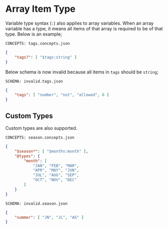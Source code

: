 # Array Item Type

Variable type syntax (`:`) also applies to array variables. When an array
variable has a type, it means all items of that array is required to be of that
type. Below is an example;

`CONCEPTS: tags.concepts.json`

```json
{
    "tags?": [ "$tags:string" ]
}
```

Below schema is now invalid because all items in `tags` should be `string`;

`SCHEMA: invalid.tags.json`

```json
{
    "tags": [ "number", "not", "allowed", 0 ]
}
```

## Custom Types

Custom types are also supported.

`CONCEPTS: season.concepts.json`

```json
{
    "$season*": [ "$months:month" ],
    "@types": {
        "month": [
            "JAN", "FEB", "MAR",
            "APR", "MAY", "JUN",
            "JUL", "AUG", "SEP",
            "OCT", "NOV", "DEC"
        ]
    }
}
```

`SCHEMA: invalid.season.json`

```json
{
    "summer": [ "JN", "JL", "AG" ]
}
```
